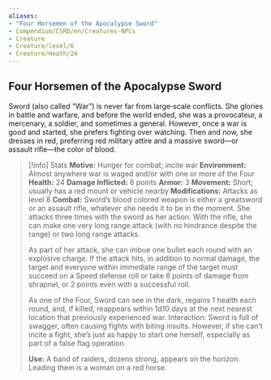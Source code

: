 ```yaml
---
aliases:
- "Four Horsemen of the Apocalypse Sword"
- Compendium/CSRD/en/Creatures-NPCs
- Creature
- Creature/level/6
- Creature/Heath/24
---
```


## Four Horsemen of the Apocalypse Sword  
Sword (also called “War”) is never far from large‑scale conflicts. She glories in battle and warfare, and before the world ended, she was a provocateur, a mercenary, a soldier, and sometimes a general. However, once a war is good and started, she prefers fighting over watching. Then and now, she dresses in red, preferring red military attire and a massive sword—or assault rifle—the color of blood.

>[!info] Stats
>**Motive:** Hunger for combat; incite war 
>**Environment:** Almost anywhere war is waged and/or with one or more of the Four 
>**Health:** 24 
**Damage Inflicted:** 6 points 
**Armor:** 3 
**Movement:** Short; usually has a red mount or vehicle nearby 
**Modifications:** Attacks as level 8 
**Combat:** Sword’s blood colored weapon is either a greatsword or an assault rifle, whatever she needs it to be in the moment. She attacks three times with the sword as her action. With the rifle, she can make one very long range attack (with no hindrance despite the range) or two long range attacks. 
>
>As part of her attack, she can imbue one bullet each round with an explosive charge. If the attack hits, in addition to normal damage, the target and everyone within immediate range of the target must succeed on a Speed defense roll or take 6 points of damage from shrapnel, or 2 points even with a successful roll. 
>
>As one of the Four, Sword can see in the dark, regains 1 health each round, and, if killed, reappears within 1d10 days at the next nearest location that previously experienced war. 
Interaction: Sword is full of swagger, often causing fights with biting insults. However, if she can’t incite a fight, she’s just as happy to start one herself, especially as part of a false flag operation. 
>
>**Use:** A band of raiders, dozens strong, appears on the horizon. Leading them is a woman on a red horse.
